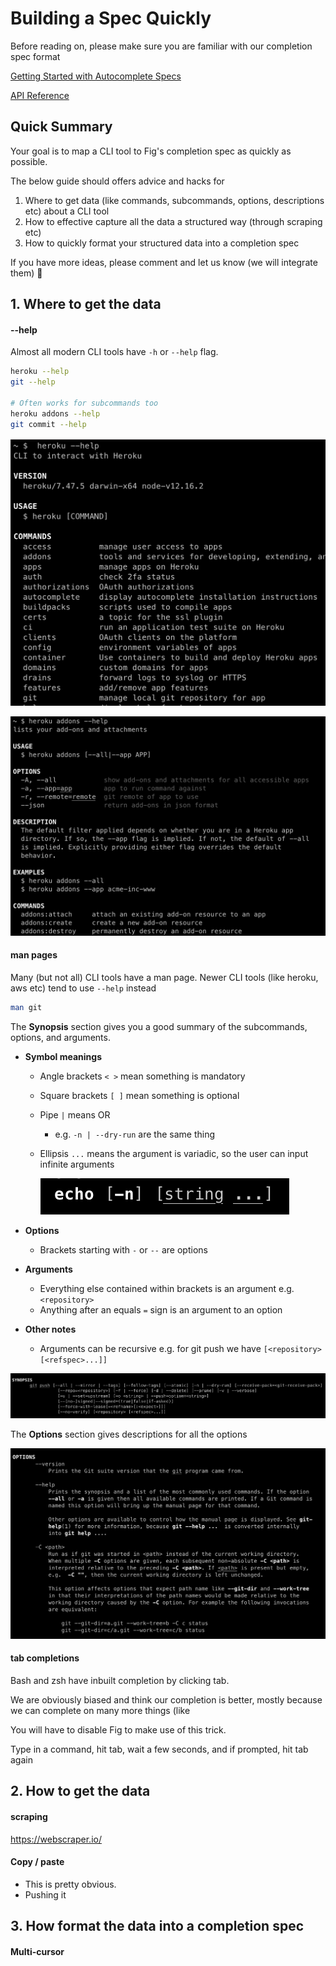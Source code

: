 # Building a Spec Quickly

Before reading on, please make sure you are familiar with our completion spec format

[Getting Started with Autocomplete Specs](./getting-started.md)

[API Reference](./api.md)

## Quick Summary

Your goal is to map a CLI tool to Fig's completion spec as quickly as possible.

The below guide should offers advice and hacks for

1. Where to get data (like commands, subcommands, options, descriptions etc) about a CLI tool
2. How to effective capture all the data a structured way (through scraping etc)
3. How to quickly format your structured data into a completion spec

If you have more ideas, please comment and let us know (we will integrate them) 🙂

## 1. Where to get the data

#### --help

Almost all modern CLI tools have `-h` or `--help` flag.

```bash
heroku --help
git --help

# Often works for subcommands too
heroku addons --help
git commit --help
```

![](../assets/autocomplete/building-a-spec-quickly/--help.png)

![](../assets/autocomplete/building-a-spec-quickly/--help2.png)

#### man pages

Many (but not all) CLI tools have a man page. Newer CLI tools (like heroku, aws etc) tend to use `--help` instead

```bash
man git
```

The **Synopsis** section gives you a good summary of the subcommands, options, and arguments.

- **Symbol meanings**

  - Angle brackets `< >` mean something is mandatory

  - Square brackets `[ ]` mean something is optional

  - Pipe `|` means OR

    - e.g. `-n | --dry-run` are the same thing

  - Ellipsis `...` means the argument is variadic, so the user can input infinite arguments

    ![](../assets/autocomplete/building-a-spec-quickly/variadic.png)

- **Options**

  - Brackets starting with `-` or `--` are options

- **Arguments**

  - Everything else contained within brackets is an argument e.g. `<repository>`
  - Anything after an equals `=` sign is an argument to an option

- **Other notes**

  - Arguments can be recursive e.g. for git push we have  `[<repository> [<refspec>...]]`

![](../assets/autocomplete/building-a-spec-quickly/recursive.png)

The **Options** section gives descriptions for all the options

![](../assets/autocomplete/building-a-spec-quickly/options.png)

#### tab completions

Bash and zsh have inbuilt completion by clicking tab.

We are obviously biased and think our completion is better, mostly because we can complete on many more things (like

You will have to disable Fig to make use of this trick.

Type in a command, hit tab, wait a few seconds, and if prompted, hit tab again

## 2. How to get the data

#### scraping

https://webscraper.io/

#### Copy / paste

- This is pretty obvious.
- Pushing it

## 3. How format the data into a completion spec

#### Multi-cursor